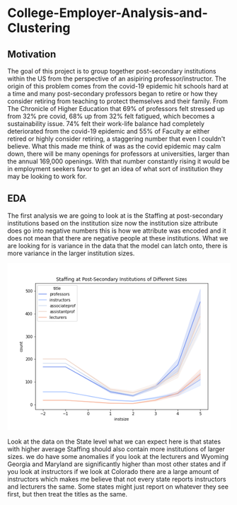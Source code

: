 # College-Employer-Analysis-and-Clustering
## Motivation
The goal of this project is to group together post-secondary institutions within the US from the perspective of an asipiring professor/instructor. The origin of this problem comes from the covid-19 epidemic hit schools hard at a time and many post-secondary professors began to retire or how they consider retiring from teaching to protect themselves and their family. From The Chronicle of Higher Education that 69% of professors felt stressed up from 32% pre covid, 68% up from 32% felt fatigued, which becomes a sustainability issue. 74% felt their work-life balance had completely deteriorated from the covid-19 epidemic and 55% of Faculty ar either retired or highly consider retiring, a staggering number that even I couldn't believe. What this made me think of was as the covid epidemic may calm down, there will be many openings for professors at universities, larger than the annual 169,000 openings. With that number constantly rising it would be in employment seekers favor to get an idea of what sort of institution they may be looking to work for.


## EDA

The first analysis we are going to look at is the Staffing at post-secondary institutions based on the institution size now the institution size  attribute does go into negative numbers this is how we attribute was encoded and it does not mean that there are negative people at these institutions. What we are looking for is variance in the data that the model can latch onto, there is more variance in the larger institution sizes.

![image](https://github.com/Tmiglin/College-Employer-Analysis-and-Clustering/blob/main/Visuals/staffAtSize.png#gh-light-mode-only)

Look at the data on the State level what we can expect here  is that states with higher average Staffing should also contain more institutions of larger sizes. we do have some anomalies if you look at the lecturers and Wyoming Georgia and Maryland are significantly higher than most other states and if you look at instructors if we look at Colorado there are a large amount of instructors which makes me believe that not every state reports instructors and lecturers the same. Some states might just report on whatever they see first, but then treat the titles as the same.

